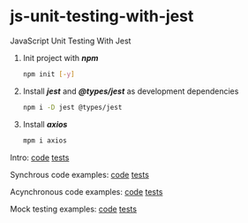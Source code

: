 # js-unit-testing-with-jest
JavaScript Unit Testing With Jest

1.  Init project with *__npm__*
    ```bash
    npm init [-y]
    ```

2.  Install *__jest__* and *__@types/jest__* as development dependencies
    ```bash
    npm i -D jest @types/jest
    ```

3.  Install *__axios__*
    ```bash
    mpm i axios
    ```

Intro:                      [code](./01_intro/intro.js)     [tests](./01_intro/intro.spec.js)

Synchrous code examples:    [code](./02_sync/sync.js)       [tests](./02_sync/sync.spec.js)

Acynchronous code examples: [code](./03_async/async.js)     [tests](./03_async/async.spec.js)

Mock testing examples:      [code](./04_mock/mock.js)       [tests](./04_mock/mock.spec.js)